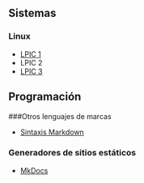 ## Sistemas
### Linux
- [LPIC 1](LPIC1/index.md)
- LPIC 2
- [LPIC 3](LPIC3/index.md)

## Programación 

###Otros lenguajes de marcas
- [Sintaxis Markdown](https://daringfireball.net/projects/markdown/syntax/)

### Generadores de sitios estáticos
- [MkDocs](mkdocs/mkdocs.md)